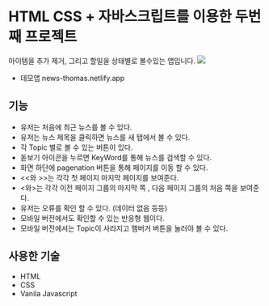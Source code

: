 # HTML CSS + 자바스크립트를 이용한 두번째 프로젝트<TO DO LIST>  
아이템을 추가 제거, 그리고 할일을 상태별로 볼수있는 앱입니다. 
![](https://i.imgur.com/GM7W0Ss.png)
* 데모앱 news-thomas.netlify.app
  
## 기능
  * 유저는 처음에 최근 뉴스를 볼 수 있다.
  * 유저는 뉴스 제목을 클릭하면 뉴스를 새 탭에서 볼 수 있다.
  * 각 Topic 별로 볼 수 있는 버튼이 있다.
  * 돋보기 아이콘을 누르면 KeyWord를 통해 뉴스를 검색할 수 있다.
  * 화면 하단에 pagenation 버튼을 통해 페이지를 이동 할 수 있다.
  * <<와 >>는 각각 첫 페이지 마지막 페이지를 보여준다.
  * <와>는 각각 이전 페이지 그룹의 마지막 쪽 , 다음 페이지 그룹의 처음 쪽을 보여준다.
  * 유저는 오류를 확인 할 수 있다. (데이터 없음 등등)
  * 모바일 버전에서도 확인할 수 있는 반응형 웹이다.
  * 모바일 버전에서는 Topic이 사라지고 햄버거 버튼을 눌러야 볼 수 있다.
## 사용한 기술
  * HTML
  * CSS
  * Vanila Javascript
  


